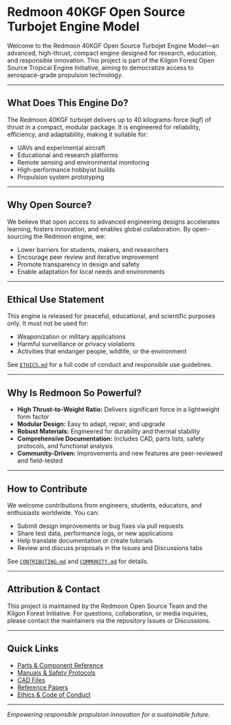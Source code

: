 # Redmoon 40KGF Open Source Turbojet Engine Model

Welcome to the Redmoon 40KGF Open Source Turbojet Engine Model—an advanced, high-thrust, compact engine designed for research, education, and responsible innovation. This project is part of the Kilgon Forest Open Source Tropical Engine Initiative, aiming to democratize access to aerospace-grade propulsion technology.

---
## What Does This Engine Do?
The Redmoon 40KGF turbojet delivers up to 40 kilograms-force (kgf) of thrust in a compact, modular package. It is engineered for reliability, efficiency, and adaptability, making it suitable for:
- UAVs and experimental aircraft
- Educational and research platforms
- Remote sensing and environmental monitoring
- High-performance hobbyist builds
- Propulsion system prototyping

---
## Why Open Source?
We believe that open access to advanced engineering designs accelerates learning, fosters innovation, and enables global collaboration. By open-sourcing the Redmoon engine, we:
- Lower barriers for students, makers, and researchers
- Encourage peer review and iterative improvement
- Promote transparency in design and safety
- Enable adaptation for local needs and environments

---
## Ethical Use Statement
This engine is released for peaceful, educational, and scientific purposes only. It must not be used for:
- Weaponization or military applications
- Harmful surveillance or privacy violations
- Activities that endanger people, wildlife, or the environment

See [`ETHICS.md`](../ETHICS.md) for a full code of conduct and responsible use guidelines.

---
## Why Is Redmoon So Powerful?
- **High Thrust-to-Weight Ratio:** Delivers significant force in a lightweight form factor
- **Modular Design:** Easy to adapt, repair, and upgrade
- **Robust Materials:** Engineered for durability and thermal stability
- **Comprehensive Documentation:** Includes CAD, parts lists, safety protocols, and functional analysis
- **Community-Driven:** Improvements and new features are peer-reviewed and field-tested

---
## How to Contribute
We welcome contributions from engineers, students, educators, and enthusiasts worldwide. You can:
- Submit design improvements or bug fixes via pull requests
- Share test data, performance logs, or new applications
- Help translate documentation or create tutorials
- Review and discuss proposals in the Issues and Discussions tabs

See [`CONTRIBUTING.md`](../CONTRIBUTING.md) and [`COMMUNITY.md`](../COMMUNITY.md) for details.

---
## Attribution & Contact
This project is maintained by the Redmoon Open Source Team and the Kilgon Forest Initiative. For questions, collaboration, or media inquiries, please contact the maintainers via the repository Issues or Discussions.

---
## Quick Links
- [Parts & Component Reference](./PARTS/PARTS.md)
- [Manuals & Safety Protocols](./MANUAL/MANUAL.md)
- [CAD Files](./CAD/CAD.md)
- [Reference Papers](../DOCS/REFERENCE/)
- [Ethics & Code of Conduct](../ETHICS.md)

---
*Empowering responsible propulsion innovation for a sustainable future.*

